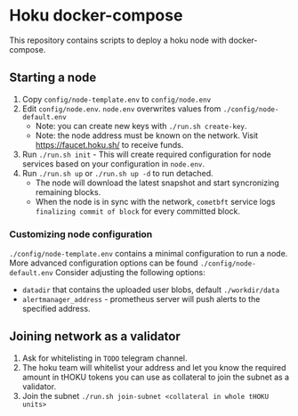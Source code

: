 # Hoku docker-compose

This repository contains scripts to deploy a hoku node with docker-compose.

## Starting a node
1. Copy `config/node-template.env` to `config/node.env`
2. Edit `config/node.env`. `node.env` overwrites values from `./config/node-default.env`
   * Note: you can create new keys with `./run.sh create-key`.
   * Note: the node address must be known on the network. Visit https://faucet.hoku.sh/ to receive funds.
3. Run `./run.sh init` - This will create required configuration for node services based on your configuration in `node.env`.
4. Run `./run.sh up` or `./run.sh up -d` to run detached.
   * The node will download the latest snapshot and start syncronizing remaining blocks.
   * When the node is in sync with the network, `cometbft` service logs `finalizing commit of block` for every committed block.

### Customizing node configuration
`./config/node-template.env` contains a minimal configuration to run a node.
More advanced configuration options can be found `./config/node-default.env`
Consider adjusting the following options:
* `datadir` that contains the uploaded user blobs, default `./workdir/data`
* `alertmanager_address` - prometheus server will push alerts to the specified address.

## Joining network as a validator
1. Ask for whitelisting in `TODO` telegram channel.
2. The hoku team will whitelist your address and let you know the required amount in tHOKU tokens you can use as collateral to join the subnet as a validator.
3. Join the subnet `./run.sh join-subnet <collateral in whole tHOKU units>`
